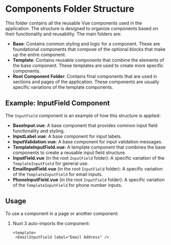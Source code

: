 # Components Folder Structure

This folder contains all the reusable Vue components used in the application. The structure is designed to organize components based on their functionality and reusability. The main folders are:

- **Base**: Contains common styling and logic for a component. These are foundational components that compose of the optional blocks that make up the entire component.
- **Template**: Contains reusable components that combine the elements of the base component. These templates are used to create more specific components.
- **Root Component Folder**: Contains final components that are used in sections and pages of the application. These components are usually specific variations of the template components.

## Example: InputField Component

The `InputField` component is an example of how this structure is applied:

- **BaseInput.vue**: A base component that provides common input field functionality and styling.
- **InputLabel.vue**: A base component for input labels.
- **InputValidation.vue**: A base component for input validation messages.
- **TemplateInputField.vue**: A template component that combines the base components to create a reusable input field structure.
- **InputField.vue** (in the root `InputField` folder): A specific variation of the `TemplateInputField` for general use.
- **EmailInputField.vue** (in the root `InputField` folder): A specific variation of the `TemplateInputField` for email inputs.
- **PhoneInputField.vue** (in the root `InputField` folder): A specific variation of the `TemplateInputField` for phone number inputs.

## Usage

To use a component in a page or another component:

1. Nuxt 3 auto-imports the component:

   ```Vue
   <template>
    <EmailInputField label="Email Address" />
  </template>

